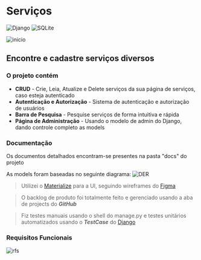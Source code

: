 # Serviços

![Django](https://img.shields.io/badge/django-%23092E20.svg?style=for-the-badge&logo=django&logoColor=white)
![SQLite](https://img.shields.io/badge/sqlite-%2307405e.svg?style=for-the-badge&logo=sqlite&logoColor=white)

![inicio](https://user-images.githubusercontent.com/62622905/222929064-709c5bc2-f3fc-444d-af41-3d491e76f095.PNG)

## Encontre e cadastre serviços diversos

### O projeto contém

* **CRUD** - Crie, Leia, Atualize e Delete serviços da sua página de serviços, caso esteja autenticado
* **Autenticação e Autorização** - Sistema de autenticação e autorização de usuários
* **Barra de Pesquisa** - Pesquise serviços de forma intuitiva e rápida
* **Página de Administração** - Usando o modelo de admin do Django, dando controle completo as models

### Documentação

Os documentos detalhados encontram-se presentes na pasta "docs" do projeto

As models foram baseadas no seguinte diagrama:
![DER](https://user-images.githubusercontent.com/62622905/223637431-60366710-a6a7-487d-acf2-bb002e165623.png)

> Utilizei o [Materialize](https://materializecss.com/) para a UI, seguindo wireframes do [Figma](https://www.figma.com/)

> O backlog de produto foi totalmente feito e gerenciado usando a aba de projects do ***GitHub***

> Fiz testes manuais usando o shell do manage.py e testes unitários automatizados usando o ***TestCase*** do [Django](https://www.djangoproject.com/)

### Requisitos Funcionais

![rfs](https://user-images.githubusercontent.com/62622905/222155990-ccb5f7d8-02bb-4fdb-9722-353fb8a5fbc6.PNG)
